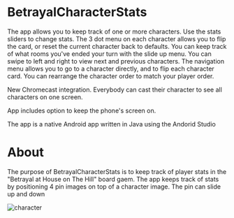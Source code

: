 # BetrayalCharacterStats

The app allows you to keep track of one or more characters.
Use the stats sliders to change stats. The 3 dot menu on each character allows you to flip the card, or reset the current character back to defaults.
You can keep track of what rooms you've ended your turn with the slide up menu.
You can swipe to left and right to view next and previous characters.
The navigation menu allows you to go to a character directly, and to flip each character card.
You can rearrange the character order to match your player order.

New Chromecast integration.
Everybody can cast their character to see all characters on one screen.

App includes option to keep the phone's screen on.

The app is a native Android app written in Java using the Andorid Studio

# About
The purpose of BetrayalCharacterStats is to keep track of player stats in the "Betrayal at House on The Hill" board gaem. The app keeps track of stats by positioning 4 pin images on top of a character image. The pin can slide up and down 

![character](https://viktordd/BetrayalCharacterStats/blob/master/docs/Character.PNG)
